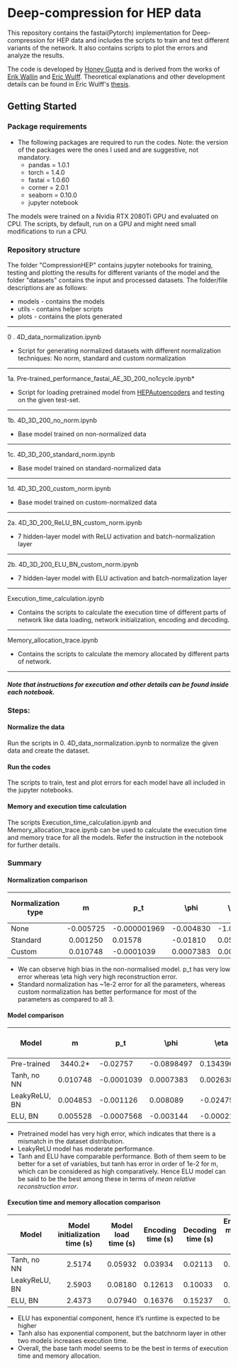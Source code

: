 # Deep-compression for HEP data
This repository contains the fastai(Pytorch) implementation for Deep-compression for HEP data and includes the scripts to train and test different variants of the network. 
It also contains scripts to plot the errors and analyze the results. 

The code is developed by [Honey Gupta](https://github.com/honeygupta) and is derived from the works of [Erik Wallin](https://github.com/Skelpdar) 
and [Eric Wulff](https://github.com/erwulff). Theoretical explanations and other development details can be found in Eric Wulff's [thesis](https://lup.lub.lu.se/student-papers/search/publication/9004751).
 

## Getting Started
### Package requirements
 * The following packages are required to run the codes. Note: the version of the packages were the ones I used and are suggestive, not mandatory.
    * pandas = 1.0.1
    * torch = 1.4.0
    * fastai = 1.0.60
    * corner = 2.0.1
    * seaborn = 0.10.0  
    * jupyter notebook 

The models were trained on a Nvidia RTX 2080Ti GPU and evaluated on CPU. The scripts, by default, run on a GPU and might need small modifications to run a CPU.

### Repository structure
The folder "CompressionHEP" contains jupyter notebooks for training, testing and plotting the results for different variants of the model and the folder "datasets" contains the input and processed datasets. The folder/file descriptions are as follows:

* models - contains the models 
* utils - contains helper scripts 
* plots - contains the plots generated

***

0 . 4D_data_normalization.ipynb
* Script for generating normalized datasets with different normalization techniques: No norm, standard and custom normalization

***
1a. Pre-trained_performance_fastai_AE_3D_200_no1cycle.ipynb*
* Script for loading pretrained model from [HEPAutoencoders](https://github.com/Skelpdar/HEPAutoencoders) and testing on the given test-set.
 
***
1b. 4D_3D_200_no_norm.ipynb
* Base model trained on non-normalized data

***
 1c. 4D_3D_200_standard_norm.ipynb
   * Base model trained on standard-normalized data
***
1d. 4D_3D_200_custom_norm.ipynb
  * Base model trained on custom-normalized data
***
2a. 4D_3D_200_ReLU_BN_custom_norm.ipynb
* 7 hidden-layer model with ReLU activation and batch-normalization layer
***
2b. 4D_3D_200_ELU_BN_custom_norm.ipynb
* 7 hidden-layer model with ELU activation and batch-normalization layer 
***
Execution_time_calculation.ipynb
* Contains the scripts to calculate the execution time of different parts of network like data loading, network initialization, encoding and decoding.
***

Memory_allocation_trace.ipynb
* Contains the scripts to calculate the memory allocated by different parts of network.

***
##### Note that instructions for execution and other details can be found inside each notebook.
### Steps:

#### Normalize the data
Run the scripts in 0. 4D_data_normalization.ipynb to normalize the given data and create the dataset. 

#### Run the codes
The scripts to train, test and plot errors for each model have all included in the jupyter notebooks. 
 
#### Memory and execution time calculation
The scripts Execution_time_calculation.ipynb and Memory_allocation_trace.ipynb can be used to calculate the execution time and memory trace for all the models. Refer the instruction in the notebook for further details.

### Summary
#### Normalization comparison
| Normalization type |     m     | p_t          | \phi      | \eta     | MSE on the test-set |
|--------------------|:---------:|--------------|-----------|----------|---------------------|
| None               | -0.005725 | -0.000001969 | -0.004830 | -1.0107  | 0.5181              |
| Standard           | 0.001250  | 0.01578      | -0.01810  | 0.05978  | 0.01111             |
| Custom             | 0.010748  | -0.0001039   | 0.0007383 | 0.002638 | 0.0007314           |

  * We can observe high bias in the non-normalised model. p_t has very low error whereas \eta high very high reconstruction error.
  * Standard normalization has ~1e-2 error for all the parameters, whereas custom normalization has better performance for most of the parameters as compared to all 3. 
 
 #### Model comparison
 | Model         |     m    | p_t        | \phi       | \eta       | MSE on the test-set |
|---------------|:--------:|------------|------------|------------|---------------------|
| Pre-trained   | 3440.2*  | -0.02757   | -0.0898497 | 0.13439687 | 0.1864              |
| Tanh, no NN   | 0.010748 | -0.0001039 | 0.0007383  | 0.002638   | 0.0007314           |
| LeakyReLU, BN | 0.004853 | -0.001126  | 0.008089   | -0.02475   | 0.0005750           |
| ELU, BN       | 0.005528 | -0.0007568 | -0.003144  | -0.0002156 | 0.0005754           |
* Pretrained model has very high error, which indicates that there is a mismatch in the dataset distribution.
* LeakyReLU model has moderate performance. 
* Tanh and ELU have comparable performance. Both of them seem to be better for a set of variables, but tanh has error in order of 1e-2 for m, which can be considered as high comparatively. 
Hence ELU model can be said to be the best among these in terms of *mean relative reconstruction error*.

#### Execution time and memory allocation comparison
| Model         | Model initialization time (s) | Model load time (s) | Encoding time (s) | Decoding time (s) | Encoding memory alloc (MB) | Decoding memory alloc (MB) |
|---------------|:-----------------------------:|---------------------|-------------------|-------------------|----------------------------|----------------------------|
| Tanh, no NN   | 2.5174                        | 0.05932             | 0.03934           | 0.02113           | 0.0024                     | 0.1780                     |
| LeakyReLU, BN | 2.5903                        | 0.08180             | 0.12613           | 0.10033           | 0.0076                     | 0.2240                     |
| ELU, BN       | 2.4373                        | 0.07940             | 0.16376           | 0.15237           | 0.0064                     | 0.1945                     |

* ELU has exponential component,  hence it’s runtime is expected to be higher
* Tanh also has exponential component, but the batchnorm layer in other two models increases execution time.
* Overall, the base tanh model seems to be the best in terms of execution time and memory allocation. 




 